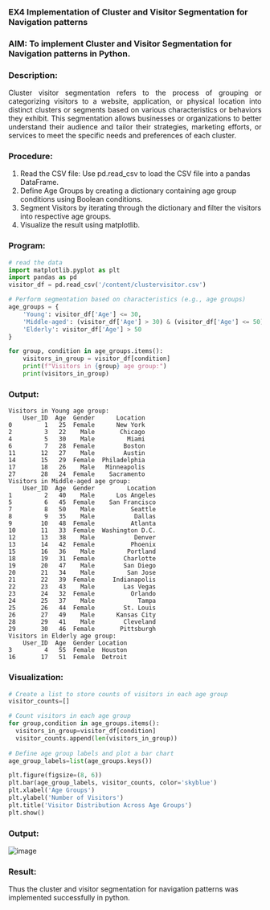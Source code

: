 ### EX4 Implementation of Cluster and Visitor Segmentation for Navigation patterns
### AIM: To implement Cluster and Visitor Segmentation for Navigation patterns in Python.
### Description:
<div align= "justify">Cluster visitor segmentation refers to the process of grouping or categorizing visitors to a website, 
  application, or physical location into distinct clusters or segments based on various characteristics or behaviors they exhibit. 
  This segmentation allows businesses or organizations to better understand their audience and tailor their strategies, marketing efforts, 
  or services to meet the specific needs and preferences of each cluster.</div>
  
### Procedure:
1) Read the CSV file: Use pd.read_csv to load the CSV file into a pandas DataFrame.
2) Define Age Groups by creating a dictionary containing age group conditions using Boolean conditions.
3) Segment Visitors by iterating through the dictionary and filter the visitors into respective age groups.
4) Visualize the result using matplotlib.

### Program:
```python
# read the data
import matplotlib.pyplot as plt
import pandas as pd
visitor_df = pd.read_csv('/content/clustervisitor.csv')

# Perform segmentation based on characteristics (e.g., age groups)
age_groups = {
    'Young': visitor_df['Age'] <= 30,
    'Middle-aged': (visitor_df['Age'] > 30) & (visitor_df['Age'] <= 50),
    'Elderly': visitor_df['Age'] > 50
}

for group, condition in age_groups.items():  
    visitors_in_group = visitor_df[condition] 
    print(f"Visitors in {group} age group:")
    print(visitors_in_group)
```
### Output:
```
Visitors in Young age group:
    User_ID  Age  Gender      Location
0         1   25  Female      New York
2         3   22    Male       Chicago
4         5   30    Male         Miami
6         7   28  Female        Boston
11       12   27    Male        Austin
14       15   29  Female  Philadelphia
17       18   26    Male   Minneapolis
27       28   24  Female    Sacramento
Visitors in Middle-aged age group:
    User_ID  Age  Gender         Location
1         2   40    Male      Los Angeles
5         6   45  Female    San Francisco
7         8   50    Male          Seattle
8         9   35    Male           Dallas
9        10   48  Female          Atlanta
10       11   33  Female  Washington D.C.
12       13   38    Male           Denver
13       14   42  Female          Phoenix
15       16   36    Male         Portland
18       19   31  Female        Charlotte
19       20   47    Male        San Diego
20       21   34    Male         San Jose
21       22   39  Female     Indianapolis
22       23   43    Male        Las Vegas
23       24   32  Female          Orlando
24       25   37    Male            Tampa
25       26   44  Female        St. Louis
26       27   49    Male      Kansas City
28       29   41    Male        Cleveland
29       30   46  Female       Pittsburgh
Visitors in Elderly age group:
    User_ID  Age  Gender Location
3         4   55  Female  Houston
16       17   51  Female  Detroit
```
### Visualization:
```python
# Create a list to store counts of visitors in each age group
visitor_counts=[]

# Count visitors in each age group
for group,condition in age_groups.items():
  visitors_in_group=visitor_df[condition]
  visitor_counts.append(len(visitors_in_group))
    
# Define age group labels and plot a bar chart
age_group_labels=list(age_groups.keys())

plt.figure(figsize=(8, 6))
plt.bar(age_group_labels, visitor_counts, color='skyblue')
plt.xlabel('Age Groups')
plt.ylabel('Number of Visitors')
plt.title('Visitor Distribution Across Age Groups')
plt.show()
```
### Output:
![image](https://github.com/user-attachments/assets/69fffb76-4836-4261-9a38-f13e61abae90)

### Result:
Thus the cluster and visitor segmentation for navigation patterns was implemented successfully in python.
